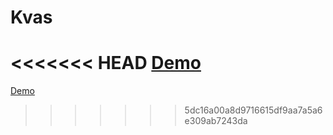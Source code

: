 # Kvas

<<<<<<< HEAD
[Demo](http://kir58.github.io/todo)
=======
[Demo](https://kir58.github.io/kvas/)
>>>>>>> 5dc16a00a8d9716615df9aa7a5a6e309ab7243da
